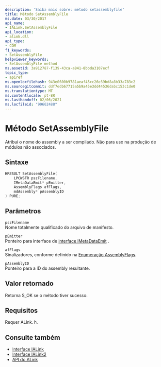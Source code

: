 ```yaml
---
description: 'Saiba mais sobre: método setassemblyfile'
title: Método SetAssemblyFile
ms.date: 03/30/2017
api_name:
- IALink.SetAssemblyFile
api_location:
- alink.dll
api_type:
- COM
f1_keywords:
- SetAssemblyFile
helpviewer_keywords:
- SetAssemblyFile method
ms.assetid: 3a912787-f139-43ca-a841-8bbda3107ecf
topic_type:
- apiref
ms.openlocfilehash: 943e0600b9781aeaf45cc26e39bd8a8b33a783c2
ms.sourcegitcommit: ddf7edb67715a5b9a45e3dd44536dabc153c1de0
ms.translationtype: MT
ms.contentlocale: pt-BR
ms.lasthandoff: 02/06/2021
ms.locfileid: "99662488"
---
```

# <a name="setassemblyfile-method"></a>Método SetAssemblyFile

Atribui o nome do assembly a ser compilado. Não para uso na produção de módulos não associados.  
  
## <a name="syntax"></a>Sintaxe  
  
```cpp  
HRESULT SetAssemblyFile(  
    LPCWSTR pszFilename,  
    IMetaDataEmit* pEmitter,  
    AssemblyFlags afFlags,  
    mdAssembly* pAssemblyID  
) PURE;  
```  
  
## <a name="parameters"></a>Parâmetros  

 `pszFilename`  
 Nome totalmente qualificado do arquivo de manifesto.  
  
 `pEmitter`  
 Ponteiro para interface de [interface IMetaDataEmit](../metadata/imetadataemit-interface.md) .  
  
 `afFlags`  
 Sinalizadores, conforme definido na [Enumeração AssemblyFlags](../metadata/assemblyflags-enumeration.md).  
  
 `pAssemblyID`  
 Ponteiro para a ID do assembly resultante.  
  
## <a name="return-value"></a>Valor retornado  

 Retorna S_OK se o método tiver sucesso.  
  
## <a name="requirements"></a>Requisitos  

 Requer ALink. h.  
  
## <a name="see-also"></a>Consulte também

- [Interface IALink](ialink-interface.md)
- [Interface IALink2](ialink2-interface.md)
- [API do ALink](index.md)
